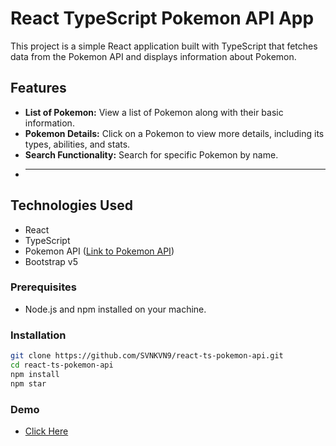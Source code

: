 # React TypeScript Pokemon API App

This project is a simple React application built with TypeScript that fetches data from the Pokemon API and displays information about Pokemon.

## Features

- **List of Pokemon:** View a list of Pokemon along with their basic information.
- **Pokemon Details:** Click on a Pokemon to view more details, including its types, abilities, and stats.
- **Search Functionality:** Search for specific Pokemon by name.
- ****
## Technologies Used

- React
- TypeScript
- Pokemon API ([Link to Pokemon API](https://pokeapi.co/))
- Bootstrap v5

### Prerequisites

- Node.js and npm installed on your machine.

### Installation

```bash
git clone https://github.com/SVNKVN9/react-ts-pokemon-api.git
cd react-ts-pokemon-api
npm install
npm star
```

### Demo

- [Click Here](https://svnkvn9.github.io/react-ts-pokemon-api)